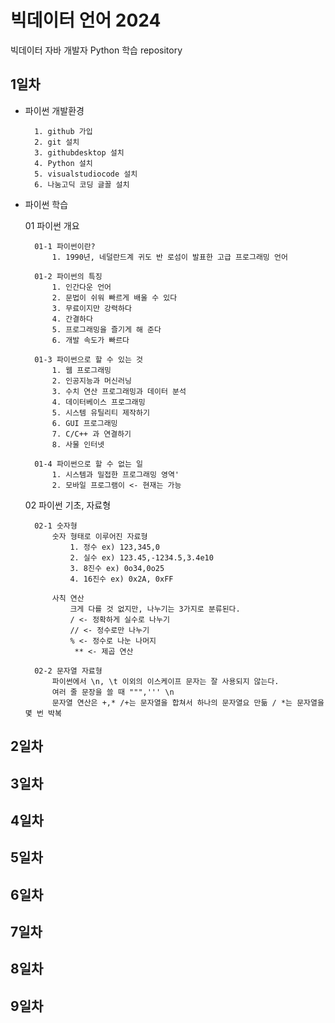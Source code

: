 # 빅데이터 언어 2024
빅데이터 자바 개발자 Python 학습 repository

## 1일차
- 파이썬 개발환경

        1. github 가입
        2. git 설치
        3. githubdesktop 설치
        4. Python 설치
        5. visualstudiocode 설치
        6. 나눔고딕 코딩 글꼴 설치


- 파이썬 학습

    01 파이썬 개요

        01-1 파이썬이란?
            1. 1990년, 네덜란드계 귀도 반 로섬이 발표한 고급 프로그래밍 언어

        01-2 파이썬의 특징
            1. 인간다운 언어
            2. 문법이 쉬워 빠르게 배울 수 있다
            3. 무료이지만 강력하다
            4. 간결하다
            5. 프로그래밍을 즐기게 해 준다
            6. 개발 속도가 빠르다

        01-3 파이썬으로 할 수 있는 것
            1. 웹 프로그래밍
            2. 인공지능과 머신러닝
            3. 수치 연산 프로그래밍과 데이터 분석
            4. 데이터베이스 프로그래밍
            5. 시스템 유틸리티 제작하기
            6. GUI 프로그래밍
            7. C/C++ 과 연결하기
            8. 사물 인터넷
        
        01-4 파이썬으로 할 수 없는 일
            1. 시스템과 밀접한 프로그래밍 영역'
            2. 모바일 프로그램이 <- 현재는 가능


    02 파이썬 기초, 자료형

        02-1 숫자형
            숫자 형태로 이루어진 자료형
                1. 정수 ex) 123,345,0
                2. 실수 ex) 123.45,-1234.5,3.4e10
                3. 8진수 ex) 0o34,0o25
                4. 16진수 ex) 0x2A, 0xFF

            사칙 연산
                크게 다를 것 없지만, 나누기는 3가지로 분류된다.
                / <- 정확하게 실수로 나누기
                // <- 정수로만 나누기
                % <- 정수로 나눈 나머지
                 ** <- 제곱 연산

        02-2 문자열 자료형
            파이썬에서 \n, \t 이외의 이스케이프 문자는 잘 사용되지 않는다.
            여러 줄 문장을 쓸 때 """,''' \n
            문자열 연산은 +,* /+는 문자열을 합쳐서 하나의 문자열요 만듦 / *는 문자열을 몇 번 박복
         
## 2일차

## 3일차

## 4일차

## 5일차

## 6일차

## 7일차

## 8일차

## 9일차
